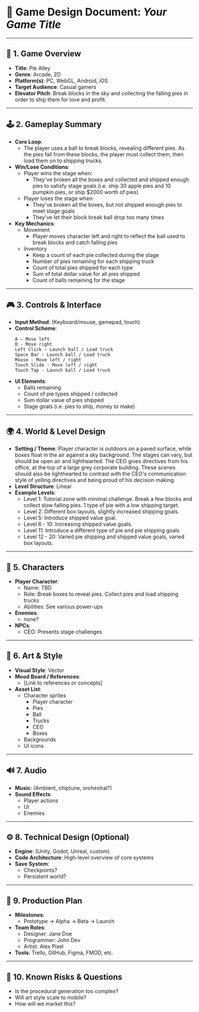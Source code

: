 # 📘 Game Design Document: _Your Game Title_

---

## 🎯 1. Game Overview
- **Title**: Pie Alley
- **Genre**: Arcade, 2D
- **Platform(s)**: PC, WebGL, Android, iOS
- **Target Audience**: Casual gamers
- **Elevator Pitch**: Break blocks in the sky and collecting the falling pies in order to ship them for love and profit.

---

## 🕹️ 2. Gameplay Summary
- **Core Loop**:
  - The player uses a ball to break blocks, revealing different pies. As the pies fall from these blocks, the player must collect them, then load them on to shipping trucks.
- **Win/Lose Conditions**:
  - Player wins the stage when:
    - They've broken all the boxes and collected and shipped enough pies to satisfy stage goals (i.e. ship 30 apple pies and 10 pumpkin pies, or ship $2000 worth of pies)
  - Player loses the stage when:
    - They've broken all the boxes, but not shipped enough pies to meet stage goals
    - They've let their block break ball drop too many times
- **Key Mechanics**:
  - Movement
    - Player moves character left and right to reflect the ball used to break blocks and catch falling pies
  - Inventory
    - Keep a count of each pie collected during the stage
    - Number of pies remaining for each shipping truck
    - Count of total pies shipped for each type
    - Sum of total dollar value for all pies shipped
    - Count of balls remaining for the stage

---

## 🎮 3. Controls & Interface
- **Input Method**: (Keyboard/mouse, gamepad, touch)
- **Control Scheme**:
  ```
  A – Move left
  D - Move right
  Left Click – Launch ball / Load truck
  Space Bar - Launch ball / Load truck
  Mouse - Move left / right
  Touch Slide - Move left / right
  Touch Tap - Launch ball / Load truck
  ```
- **UI Elements**:
  - Balls remaining
  - Count of pie types shipped / collected
  - Sum dollar value of pies shipped
  - Stage goals (i.e. pies to ship, money to make)

---

## 🌍 4. World & Level Design
- **Setting / Theme**: Player character is outdoors on a paved surface, while boxes float in the air against a sky background. The stages can vary, but should be open air and lighthearted. 
The CEO gives directives from his office, at the top of a large grey corporate building. These scenes should also be lighthearted to contrast with the CEO's communication style of yelling directives and being proud of his decision making.
- **Level Structure**: Linear
- **Example Levels**:
  - Level 1: Tutorial zone with minimal challenge. Break a few blocks and collect slow falling pies. 1 type of pie with a low shipping target. 
  - Level 2: Different box layouts, slightly increased shipping goals.
  - Level 5: Introduce shipped value goal.
  - Level 6 - 10: Increasing shipped value goals.
  - Level 11: Introduce a different type of pie and pie shipping goals
  - Level 12 - 20: Varied pie shipping and shipped value goals, varied box layouts.

---

## 👤 5. Characters
- **Player Character**:
  - Name: TBD
  - Role: Break boxes to reveal pies. Collect pies and load shipping trucks
  - Abilities: See various power-ups
- **Enemies**:
  - none?
- **NPCs**:
  - CEO: Presents stage challenges

---

## 🎨 6. Art & Style
- **Visual Style**: Vector
- **Mood Board / References**:
  - [Link to references or concepts]
- **Asset List**:
  - Character sprites
    - Player character
    - Pies
    - Ball
    - Trucks
    - CEO
    - Boxes
  - Backgrounds
  - UI icons

---

## 🔊 7. Audio
- **Music**: (Ambient, chiptune, orchestral?)
- **Sound Effects**:
  - Player actions
  - UI
  - Enemies

---

## ⚙️ 8. Technical Design (Optional)
- **Engine**: (Unity, Godot, Unreal, custom)
- **Code Architecture**: High-level overview of core systems
- **Save System**:
  - Checkpoints?
  - Persistent world?

---

## 📅 9. Production Plan
- **Milestones**:
  - Prototype → Alpha → Beta → Launch
- **Team Roles**:
  - Designer: Jane Doe
  - Programmer: John Dev
  - Artist: Alex Pixel
- **Tools**: Trello, GitHub, Figma, FMOD, etc.

---

## 🧪 10. Known Risks & Questions
- Is the procedural generation too complex?
- Will art style scale to mobile?
- How will we market this?
